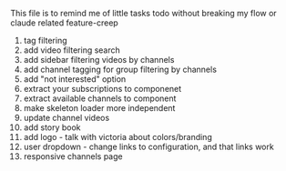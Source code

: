 This file is to remind me of little tasks todo without breaking my flow or claude related feature-creep

1. tag filtering
1. add video filtering search
1. add sidebar filtering videos by channels
1. add channel tagging for group filtering by channels
1. add "not interested" option
1. extract your subscriptions to componenet
1. extract available channels to component
1. make skeleton loader more independent
1. update channel videos
1. add story book
1. add logo - talk with victoria about colors/branding
1. user dropdown - change links to configuration, and that links work
1. responsive channels page
